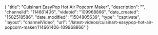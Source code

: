 {
    "title": "Cuisinart EasyPop Hot Air Popcorn Maker",
    "description": "",
    "channelid": "114661406",
    "videoid": "109968866",
    "date_created": "1502518586",
    "date_modified": "1504805639",
    "type": "captivate",
    "layout": "channelVideo",
    "url": "\/latest-videos\/cuisinart-easypop-hot-air-popcorn-maker\/114661406-109968866"
}